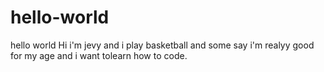 # hello-world
hello world 
Hi i'm jevy and i play basketball and some say i'm realyy good for my age and i want tolearn how to code.
